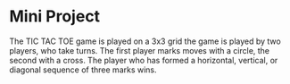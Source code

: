 # Mini Project

The TIC TAC TOE game is played on a 3x3 grid the game is played by two players, who take turns. The first player marks moves with a circle, the second with a cross. The player who has formed a horizontal, vertical, or diagonal sequence of three marks wins.
